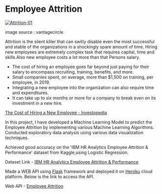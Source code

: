 # Employee Attrition
[
![Attrition-01](https://user-images.githubusercontent.com/53073185/87855289-e83cc300-c934-11ea-991f-59b7eb395eda.png)
](url)

image source : vantagecircle

Attrition is the silent killer that can switly disable even the most successful and stable of the organizations in a shockingly spare amount of time.
Hiring new employees are extremely complex task that requires capital, time and skills.Also new employee costs a lot more than that Persons salary.

- The cost of hiring an employee goes far beyond just paying for their salary to encompass recruiting, training, benefits, and more.
- Small companies spent, on average, more than $1,500 on training, per employee, in 2019.
- Integrating a new employee into the organization can also require time and expenditures.
- It can take up to six months or more for a company to break even on its investment in a new hire.

[The Cost of Hiring a New Employee - Investopedia](https://www.investopedia.com/financial-edge/0711/the-cost-of-hiring-a-new-employee.aspx)

In this project, I have developed a Machine Learning Model to predict the Employee Attrition by implementing various Machine Learning Algorithms.
Conducted exploratory data analysis using various data visualization techniques.

Achieved good accuracy on the 'IBM HR Analytics Employee Attrition & Performance' dataset from Kaggle,using Logistic Regression.

Dataset Link - [IBM HR Analytics Employee Attrition & Performance](https://www.kaggle.com/pavansubhasht/ibm-hr-analytics-attrition-dataset)

Made a WEB API using [Flask](https://flask.palletsprojects.com/en/1.1.x/) framework and deployed it on [Heroku](https://www.heroku.com/) cloud platform. Below is the link to access the API.

Web API - [Employee Attrition](https://employee-attrition-pred.herokuapp.com/)

